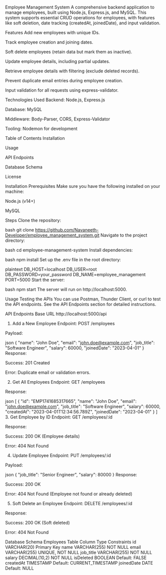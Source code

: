 Employee Management System
A comprehensive backend application to manage employees, built using Node.js, Express.js, and MySQL. This system supports essential CRUD operations for employees, with features like soft deletion, date tracking (createdAt, joinedDate), and input validation.

Features
Add new employees with unique IDs.

Track employee creation and joining dates.

Soft delete employees (retain data but mark them as inactive).

Update employee details, including partial updates.

Retrieve employee details with filtering (exclude deleted records).

Prevent duplicate email entries during employee creation.

Input validation for all requests using express-validator.

Technologies Used
Backend: Node.js, Express.js

Database: MySQL

Middleware: Body-Parser, CORS, Express-Validator

Tooling: Nodemon for development

Table of Contents
Installation

Usage

API Endpoints

Database Schema

License

Installation
Prerequisites
Make sure you have the following installed on your machine:

Node.js (v14+)

MySQL

Steps
Clone the repository:

bash
git clone https://github.com/Navaneeth-Developer/employee_management_system.git
Navigate to the project directory:

bash
cd employee-management-system
Install dependencies:

bash
npm install
Set up the .env file in the root directory:

plaintext
DB_HOST=localhost
DB_USER=root
DB_PASSWORD=your_password
DB_NAME=employee_management
PORT=5000
Start the server:

bash
npm start
The server will run on http://localhost:5000.

Usage
Testing the APIs
You can use Postman, Thunder Client, or curl to test the API endpoints. See the API Endpoints section for detailed instructions.

API Endpoints
Base URL
http://localhost:5000/api

1. Add a New Employee
   Endpoint: POST /employees

Payload:

json
{
"name": "John Doe",
"email": "john.doe@example.com",
"job_title": "Software Engineer",
"salary": 60000,
"joinedDate": "2023-04-01"
}
Response:

Success: 201 Created

Error: Duplicate email or validation errors.

2. Get All Employees
   Endpoint: GET /employees

Response:

json
[
{
"id": "EMP1741685317665",
"name": "John Doe",
"email": "john.doe@example.com",
"job_title": "Software Engineer",
"salary": 60000,
"createdAt": "2023-04-01T12:34:56.789Z",
"joinedDate": "2023-04-01"
}
] 3. Get Employee by ID
Endpoint: GET /employees/:id

Response:

Success: 200 OK (Employee details)

Error: 404 Not Found

4. Update Employee
   Endpoint: PUT /employees/:id

Payload:

json
{
"job_title": "Senior Engineer",
"salary": 80000
}
Response:

Success: 200 OK

Error: 404 Not Found (Employee not found or already deleted)

5. Soft Delete an Employee
   Endpoint: DELETE /employees/:id

Response:

Success: 200 OK (Soft deleted)

Error: 404 Not Found

Database Schema
Employees Table
Column Type Constraints
id VARCHAR(20) Primary Key
name VARCHAR(255) NOT NULL
email VARCHAR(255) UNIQUE, NOT NULL
job_title VARCHAR(255) NOT NULL
salary DECIMAL(10,2) NOT NULL
isDeleted BOOLEAN Default: FALSE
createdAt TIMESTAMP Default: CURRENT_TIMESTAMP
joinedDate DATE Default: NULL
